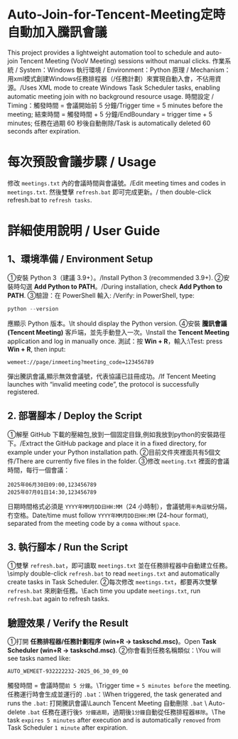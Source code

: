 # Auto-Join-for-Tencent-Meeting定時自動加入騰訊會議
This project provides a lightweight automation tool to schedule and auto-join Tencent Meeting (VooV Meeting) sessions without manual clicks.
作業系統 / System：Windows
執行環境 / Environment：Python
原理 / Mechanism：用xml模式創建Windows任務排程器（/任務計劃）來實現自動入會，不佔用資源。/Uses XML mode to create Windows Task Scheduler tasks, enabling automatic meeting join with no background resource usage.
時間設定 / Timing：觸發時間 = 會議開始前 5 分鐘/Trigger time = 5 minutes before the meeting; 結束時間 = 觸發時間 + 5 分鐘/EndBoundary = trigger time + 5 minutes; 任務在過期 60 秒後自動刪除/Task is automatically deleted 60 seconds after expiration.
# 每次預設會議步驟 / Usage
修改 `meetings.txt` 內的會議時間與會議號。/Edit meeting times and codes in `meetings.txt`.
然後雙擊 `refresh.bat` 即可完成更新。/ then double-click refresh.bat to `refresh tasks`.
# 詳細使用說明 / User Guide
## 1、環境準備 / Environment Setup
①安裝 Python 3（建議 3.9+）。/Install Python 3 (recommended 3.9+).
②安裝時勾選 **Add Python to PATH**。/During installation, check **Add Python to PATH**.
③驗證：在 PowerShell 輸入: /Verify: in PowerShell, type: 
```powershell  
python --version
```
應顯示 Python 版本。\It should display the Python version.
④安裝 **騰訊會議 (Tencent Meeting)** 客戶端，並先手動登入一次。\Install the **Tencent Meeting** application and log in manually once.
測試：按 **Win + R**，輸入:\Test: press **Win + R**, then input:
```text
wemeet://page/inmeeting?meeting_code=123456789
```
彈出騰訊會議,顯示無效會議號，代表協議已註冊成功。/If Tencent Meeting launches with “invalid meeting code”, the protocol is successfully registered.
## 2. 部署腳本 / Deploy the Script
①解壓 GitHub 下載的壓縮包,放到一個固定目錄,例如我放到python的安裝路徑下。/Extract the GitHub package and place it in a fixed directory, for example under your Python installation path.
②目前文件夾裡面共有5個文件/There are currently five files in the folder.
③修改 `meeting.txt` 裡面的會議時間，每行一個會議：
```text
2025年06月30日09:00,123456789
2025年07月01日14:30,123456789
```
日期時間格式必須是 `YYYY年MM月DD日HH:MM`（24 小時制），會議號用`半角逗號`分隔，冇空格。Date/time must follow `YYYY年MM月DD日HH:MM` (24-hour format), separated from the meeting code by a `comma` without `space`.
## 3. 執行腳本 / Run the Script
①雙擊 `refresh.bat`，即可讀取 `meetings.txt` 並在任務排程器中自動建立任務。\simply double-click `refresh.bat` to read `meetings.txt` and automatically create tasks in Task Scheduler.
②每次修改 `meetings.txt`，都要再次雙擊 `refresh.bat` 來刷新任務。\Each time you update `meetings.txt`, run `refresh.bat` again to refresh tasks.
## 驗證效果 / Verify the Result
①打開 **任務排程器/任務計劃程序 (win+R -> taskschd.msc)**。Open **Task Scheduler (win+R -> taskschd.msc)**.
②你會看到任務名稱類似：\You will see tasks named like:
```text
AUTO_WEMEET-932222232-2025_06_30_09_00
```
觸發時間 = 會議時間`前 5 分鐘`。\Trigger time = `5 minutes before` the meeting.
任務運行時會生成並運行的 `.bat`：\When triggered, the task generated and runs the `.bat`:
打開騰訊會議\Launch Tencent Meeting
自動刪除 `.bat` \ Auto-delete `.bat`
任務在運行後`5 分鐘過期`，過期後`1分鐘`自動從任務排程器`移除`。\The task `expires 5 minutes` after execution and is automatically `removed` from Task Scheduler `1 minute` after expiration.
